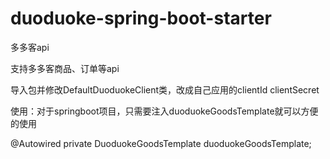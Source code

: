 # duoduoke-spring-boot-starter
多多客api

支持多多客商品、订单等api

导入包并修改DefaultDuoduokeClient类，改成自己应用的clientId clientSecret

使用：对于springboot项目，只需要注入duoduokeGoodsTemplate就可以方便的使用

@Autowired
private DuoduokeGoodsTemplate duoduokeGoodsTemplate;
